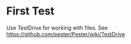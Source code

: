 # First Test

Use TestDrive for working with files. See <https://github.com/pester/Pester/wiki/TestDrive>